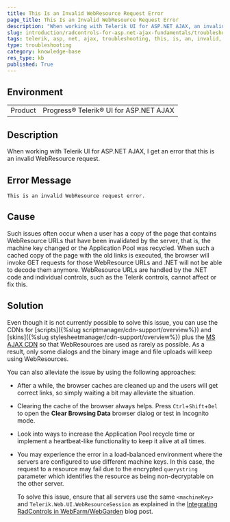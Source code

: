 ```yaml
---
title: This Is an Invalid WebResource Request Error
page_title: This Is an Invalid WebResource Request Error
description: "When working with Telerik UI for ASP.NET AJAX, an invalid WebResource request occurs."
slug: introduction/radcontrols-for-asp.net-ajax-fundamentals/troubleshooting/web-resources-troubleshooting
tags: telerik, asp, net, ajax, troubleshooting, this, is, an, invalid, webresource, request, error
type: troubleshooting
category: knowledge-base
res_type: kb
published: True
---
```


## Environment

<table>
	<tbody>
		<tr>
			<td>Product</td>
			<td>Progress® Telerik® UI for ASP.NET AJAX</td>
		</tr>
	</tbody>
</table>

## Description

When working with Telerik UI for ASP.NET AJAX, I get an error that this is an invalid WebResource request.

## Error Message

`This is an invalid WebResource request error.`

## Cause

Such issues often occur when a user has a copy of the page that contains WebResource URLs that have been invalidated by the server, that is, the machine key changed or the Application Pool was recycled. When such a cached copy of the page with the old links is executed, the browser will invoke GET requests for those WebResource URLs and .NET will not be able to decode them anymore. WebResource URLs are handled by the .NET code and individual controls, such as the Telerik controls, cannot affect or fix this.

## Solution

Even though it is not currently possible to solve this issue, you can use the CDNs for [scripts]({%slug scriptmanager/cdn-support/overview%}) and [skins]({%slug stylesheetmanager/cdn-support/overview%}) plus the [MS AJAX CDN](https://www.asp.net/ajax/cdn#Using_ASPNET_Ajax_from_the_CDN_20) so that WebResources are used as rarely as possible. As a result, only some dialogs and the binary image and file uploads will keep using WebResources.

You can also alleviate the issue by using the following approaches:

* After a while, the browser caches are cleaned up and the users will get correct links, so simply waiting a bit may alleviate the situation.

* Clearing the cache of the browser always helps. Press `Ctrl`+`Shift`+`Del` to open the **Clear Browsing Data** browser dialog or test in Incognito mode.

* Look into ways to increase the Application Pool recycle time or implement a heartbeat-like functionality to keep it alive at all times.

* You may experience the error in a load-balanced environment where the servers are configured to use different machine keys. In this case, the request to a resource may fail due to the encrypted `querystring` parameter which identifies the resource as being non-decryptable on the other server.

	To solve this issue, ensure that all servers use the same `<machineKey>` and `Telerik.Web.UI.WebResourceSession` as explained in the [Integrating RadControls in WebFarm/WebGarden](https://www.telerik.com/blogs/integrate-radcontrols-for-asp.net-ajax-in-a-webfarm-or-webgarden) blog post.
